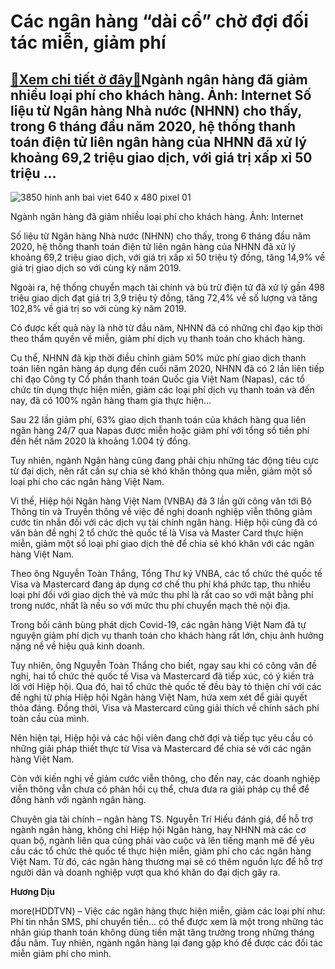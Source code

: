 Các ngân hàng “dài cổ” chờ đợi đối tác miễn, giảm phí
=====================================================

[:gift:Xem chi tiết ở đây:gift:](https://hddtvn.com/cac-ngan-hang-dai-co-cho-doi-doi-tac-mien-giam-phi/)Ngành ngân hàng đã giảm nhiều loại phí cho khách hàng. Ảnh: Internet Số liệu từ Ngân hàng Nhà nước (NHNN) cho thấy, trong 6 tháng đầu năm 2020, hệ thống thanh toán điện tử liên ngân hàng của NHNN đã xử lý khoảng 69,2 triệu giao dịch, với giá trị xấp xỉ 50 triệu …
-----------------------------------------------------------------------------------------------------------------------------------------------------------------------------------------------------------------------------------------------------------------------





![3850 hinh anh bai viet 640 x 480 pixel 01](https://haiquanonline.com.vn/stores/news_dataimages/diulth/082020/31/16/in_article/3850_Hinh_anh_bai_viet_640_x_480_pixel-01.jpg?rt=20200831182722 "Ngành ngân hàng đã giảm nhiều loại phí cho khách hàng. ")


Ngành ngân hàng đã giảm nhiều loại phí cho khách hàng. Ảnh: Internet



Số liệu từ Ngân hàng Nhà nước (NHNN) cho thấy, trong 6 tháng đầu năm 2020, hệ thống thanh toán điện tử liên ngân hàng của NHNN đã xử lý khoảng 69,2 triệu giao dịch, với giá trị xấp xỉ 50 triệu tỷ đồng, tăng 14,9% về giá trị giao dịch so với cùng kỳ năm 2019.


Ngoài ra, hệ thống chuyển mạch tài chính và bù trừ điện tử đã xử lý gần 498 triệu giao dịch đạt giá trị 3,9 triệu tỷ đồng, tăng 72,4% về số lượng và tăng 102,8% về giá trị so với cùng kỳ năm 2019.


Có được kết quả này là nhờ từ đầu năm, NHNN đã có những chỉ đạo kịp thời theo thẩm quyền về miễn, giảm phí dịch vụ thanh toán cho khách hàng.


Cụ thể, NHNN đã kịp thời điều chỉnh giảm 50% mức phí giao dịch thanh toán liên ngân hàng áp dụng đến cuối năm 2020, NHNN đã có 2 lần liên tiếp chỉ đạo Công ty Cổ phần thanh toán Quốc gia Việt Nam (Napas), các tổ chức tín dụng thực hiện miễn, giảm các loại phí dịch vụ thanh toán và đến nay, đã có 100% ngân hàng tham gia thực hiện…


Sau 22 lần giảm phí, 63% giao dịch thanh toán của khách hàng qua liên ngân hàng 24/7 qua Napas được miễn hoặc giảm phí với tổng số tiền phí đến hết năm 2020 là khoảng 1.004 tỷ đồng.


Tuy nhiên, ngành Ngân hàng cũng đang phải chịu những tác động tiêu cực từ đại dịch, nên rất cần sự chia sẻ khó khăn thông qua miễn, giảm một số loại phí cho các ngân hàng Việt Nam.


Vì thế, Hiệp hội Ngân hàng Việt Nam (VNBA) đã 3 lần gửi công văn tới Bộ Thông tin và Truyền thông về việc đề nghị doanh nghiệp viễn thông giảm cước tin nhắn đối với các dịch vụ tài chính ngân hàng. Hiệp hội cũng đã có văn bản đề nghị 2 tổ chức thẻ quốc tế là Visa và Master Card thực hiện miễn, giảm một số loại phí giao dịch thẻ để chia sẻ khó khăn với các ngân hàng Việt Nam.


Theo ông Nguyễn Toàn Thắng, Tổng Thư ký VNBA, các tổ chức thẻ quốc tế Visa và Mastercard đang áp dụng cơ chế thu phí khá phức tạp, thu nhiều loại phí đối với giao dịch thẻ và mức thu phí là rất cao so với mặt bằng phí trong nước, nhất là nếu so với mức thu phí chuyển mạch thẻ nội địa.


Trong bối cảnh bùng phát dịch Covid-19, các ngân hàng Việt Nam đã tự nguyện giảm phí dịch vụ thanh toán cho khách hàng rất lớn, chịu ảnh hưởng nặng nề về hiệu quả kinh doanh.


Tuy nhiên, ông Nguyễn Toàn Thắng cho biết, ngay sau khi có công văn đề nghị, hai tổ chức thẻ quốc tế Visa và Mastercard đã tiếp xúc, có ý kiến trả lời với Hiệp hội. Qua đó, hai tổ chức thẻ quốc tế đều bày tỏ thiện chí với các đề nghị từ phía Hiệp hội Ngân hàng Việt Nam, hứa xem xét để giải quyết thỏa đáng. Đồng thời, Visa và Mastercard cũng giải thích về chính sách phí toàn cầu của mình.


Nên hiện tại, Hiệp hội và các hội viên đang chờ đợi và tiếp tục yêu cầu có những giải pháp thiết thực từ Visa và Mastercard để chia sẻ với các ngân hàng Việt Nam.


Còn với kiến nghị về giảm cước viễn thông, cho đến nay, các doanh nghiệp viễn thông vẫn chưa có phản hồi cụ thể, chưa đưa ra giải pháp cụ thể để đồng hành với ngành ngân hàng.


Chuyên gia tài chính – ngân hàng TS. Nguyễn Trí Hiếu đánh giá, để hỗ trợ ngành ngân hàng, không chỉ Hiệp hội Ngân hàng, hay NHNN mà các cơ quan bộ, ngành liên qua cũng phải vào cuộc và lên tiếng mạnh mẽ để yêu cầu các tổ chức thẻ quốc tế thực hiện miễn, giảm phí cho các ngân hàng Việt Nam. Từ đó, các ngân hàng thương mại sẽ có thêm nguồn lực để hỗ trợ người dân và doanh nghiệp vượt qua khó khăn do đại dịch gây ra.




**Hương Dịu**



more(HDDTVN) – Việc các ngân hàng thực hiện miễn, giảm các loại phí như: Phí tin nhắn SMS, phí chuyển tiền… có thể được xem là một trong những tác nhân giúp thanh toán không dùng tiền mặt tăng trưởng trong những tháng đầu năm. Tuy nhiên, ngành ngân hàng lại đang gặp khó để được các đối tác miễn giảm phí cho mình.


